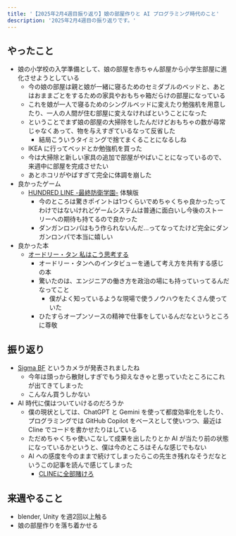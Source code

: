 ```yaml
---
title: '【2025年2月4週目振り返り】娘の部屋作りと AI プログラミング時代のこと'
description: '2025年2月4週目の振り返りです。'
---
```


## やったこと

- 娘の小学校の入学準備として、娘の部屋を赤ちゃん部屋から小学生部屋に進化させようとしている
  - 今の娘の部屋は親と娘が一緒に寝るためのセミダブルのベッドと、あとはおままごとをするための家具やおもちゃ箱だらけの部屋になっている
  - これを娘が一人で寝るためのシングルベッドに変えたり勉強机を用意したり、一人の人間が住む部屋に変えなければということになった
  - ということでまず娘の部屋の大掃除をしたんだけどおもちゃの数が尋常じゃなくあって、物を与えすぎているなって反省した
    - 結局こういうタイミングで捨てまくることになるしね
  - IKEA に行ってベッドとか勉強机を買った
  - 今は大掃除と新しい家具の追加で部屋がやばいことになっているので、来週中に部屋を完成させたい
  - あとホコリがやばすぎて完全に体調を崩した
- 良かったゲーム
  - [HUNDRED LINE -最終防衛学園-](https://hundred-line.com/) 体験版
    - 今のところは驚きポイントは1つくらいでめちゃくちゃ良かったってわけではないけれどゲームシステムは普通に面白いし今後のストーリーへの期待も持てるので良かった
    - ダンガンロンパはもう作られないんだ…ってなってたけど完全にダンガンロンパで本当に嬉しい
- 良かった本
  - [オードリー・タン 私はこう思考する](https://www.amazon.co.jp/dp/476127767X)
    - オードリー・タンへのインタビューを通して考え方を共有する感じの本
    - 驚いたのは、エンジニアの働き方を政治の場にも持っていってるんだなってこと
      - 僕がよく知っているような現場で使うノウハウをたくさん使っていた
    - ひたすらオープンソースの精神で仕事をしているんだなというところに尊敬

## 振り返り

- [Sigma BF](https://www.sigma-global.com/jp/cameras/bf/) というカメラが発表されましたね
  - 今年は頭っから散財しすぎでもう抑えなきゃと思っていたところにこれが出てきてしまった
  - こんなん買うしかない
- AI 時代に僕はついていけるのだろうか
  - 僕の現状としては、ChatGPT と Gemini を使って都度効率化をしたり、プログラミングでは GitHub Copilot をベースとして使いつつ、最近は Cline でコードを書かせたりはしている
  - ただめちゃくちゃ使いこなして成果を出したりとか AI が当たり前の状態になっているかというと、僕は今のところはそんな感じでもない
  - AI への感度を今のままで続けてしまったらこの先生き残れなそうだなというこの記事を読んで感じてしまった
    - [CLINEに全部賭けろ](https://zenn.dev/mizchi/articles/all-in-on-cline)

## 来週やること

- blender, Unity を週2回以上触る
- 娘の部屋作りを落ち着かせる
